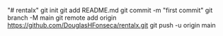 "# rentalx"  git init git add README.md git commit -m "first commit" git branch -M main git remote add origin https://github.com/DouglasHFonseca/rentalx.git git push -u origin main
